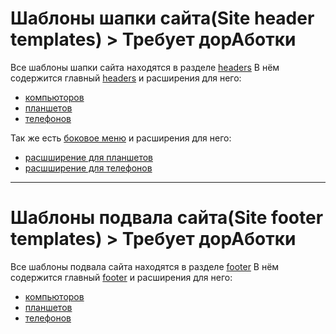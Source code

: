 # Шаблоны шапки сайта(Site header templates) > Требует дорАботки
Все шаблоны шапки сайта находятся в разделе [headers](css/headers)
В нём содержится главный [headers](css/headers/header-main.css) и расширения для него:
* [компьюторов](css/headers/header-computer.css) 
* [планшетов](css/headers/header-tables.css)
* [телефонов](css/headers/header-phone.css)

Так же есть [боковое меню](css/headers/SideMenu/header-side-menu.css) и расширения для него:
* [расшширение для планшетов](css/headers/SideMenu/header-tables-side-menu.css)
* [расшширение для телефонов](css/headers/SideMenu/header-phone-side-menu.css)
***
# Шаблоны подвала сайта(Site footer templates) > Требует дорАботки
Все шаблоны подвала сайта находятся в разделе [footer](css/footers)
В нём содержится главный [footer](css/footers/footer-main.css) и расширения для него:
* [компьюторов](css/footers/extension/footer-computer.css) 
* [планшетов](css/footers/extension/footer-tables.css)
* [телефонов](css/footers/extension/footer-phone.css)